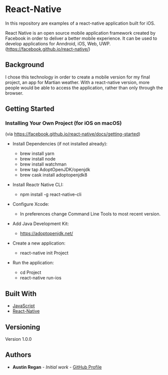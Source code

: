 # React-Native

In this repository are examples of a react-native application built for iOS.

React Native is an open source mobile application framework created by Facebook in order to deliver a better mobile experience. It can be used to develop applications for Anndroid, iOS, Web, UWP.
(https://facebook.github.io/react-native/)

## Background

I chose this technology in order to create a mobile version for my final project, an app for Martian weather. With a react-native version, more people would be able to access the application, rather than only through the browser.

## Getting Started

### Installing Your Own Project (for iOS on macOS)

(via https://facebook.github.io/react-native/docs/getting-started)

- Install Dependencies (if not installed already):

  - brew install yarn
  - brew install node
  - brew install watchman
  - brew tap AdoptOpenJDK/openjdk
  - brew cask install adoptopenjdk8

- Install Reactr Native CLI:

  - npm install -g react-native-cli

- Configure Xcode:

  - In preferences change Command Line Tools to most recent version.

- Add Java Development Kit:

  - https://adoptopenjdk.net/

- Create a new application:

  - react-native init Project

- Run the application:
  - cd Project
  - react-native run-ios

## Built With

- [JavaScript](https://www.javascript.com/)
- [React-Native](https://facebook.github.io/react-native/)

## Versioning

Version 1.0.0

## Authors

- **Austin Regan** - _Initial work_ - [GitHub Profile](https://github.com/astnrgn)
